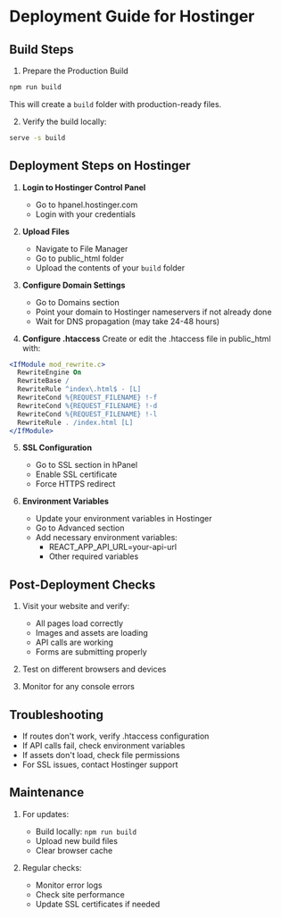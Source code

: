 # Deployment Guide for Hostinger

## Build Steps

1. Prepare the Production Build
```bash
npm run build
```
This will create a `build` folder with production-ready files.

2. Verify the build locally:
```bash
serve -s build
```

## Deployment Steps on Hostinger

1. **Login to Hostinger Control Panel**
   - Go to hpanel.hostinger.com
   - Login with your credentials

2. **Upload Files**
   - Navigate to File Manager
   - Go to public_html folder
   - Upload the contents of your `build` folder

3. **Configure Domain Settings**
   - Go to Domains section
   - Point your domain to Hostinger nameservers if not already done
   - Wait for DNS propagation (may take 24-48 hours)

4. **Configure .htaccess**
   Create or edit the .htaccess file in public_html with:
```apache
<IfModule mod_rewrite.c>
  RewriteEngine On
  RewriteBase /
  RewriteRule ^index\.html$ - [L]
  RewriteCond %{REQUEST_FILENAME} !-f
  RewriteCond %{REQUEST_FILENAME} !-d
  RewriteCond %{REQUEST_FILENAME} !-l
  RewriteRule . /index.html [L]
</IfModule>
```

5. **SSL Configuration**
   - Go to SSL section in hPanel
   - Enable SSL certificate
   - Force HTTPS redirect

6. **Environment Variables**
   - Update your environment variables in Hostinger
   - Go to Advanced section
   - Add necessary environment variables:
     - REACT_APP_API_URL=your-api-url
     - Other required variables

## Post-Deployment Checks

1. Visit your website and verify:
   - All pages load correctly
   - Images and assets are loading
   - API calls are working
   - Forms are submitting properly

2. Test on different browsers and devices

3. Monitor for any console errors

## Troubleshooting

- If routes don't work, verify .htaccess configuration
- If API calls fail, check environment variables
- If assets don't load, check file permissions
- For SSL issues, contact Hostinger support

## Maintenance

1. For updates:
   - Build locally: `npm run build`
   - Upload new build files
   - Clear browser cache

2. Regular checks:
   - Monitor error logs
   - Check site performance
   - Update SSL certificates if needed